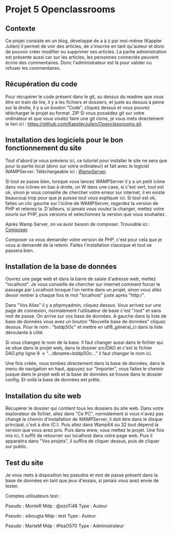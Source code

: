# Projet 5 Openclassrooms

## Contexte

Ce projet consiste en un blog, développé de a à z par moi-même (Kappler Julien) il permet de voir des articles, de s'inscrire en tant qu'auteur et donc de pouvoir créer modifier ou supprimer ses articles.
La partie administration est présente aussi car sur les articles, les personnes connectés peuvent écrire des commentaires. Donc l'administrateur est là pour valider ou refuser les commentaires.

## Récupération du code

Pour récupérer le code présent dans le git, au dessus du readme que vous être en train de lire, il y a les fichiers et dossiers, et juste au dessus à peine sur la droite, il y a un bouton "Code", cliquez dessus et vous pouvez télécharger le projet au format .ZIP
Si vous possédez git sur votre ordinateur et que vous voulez faire une git clone, je vous mets directement le lien ici : https://github.com/KapplerJulien/Openclassrooms.git. 

## Installation des logiciels pour le bon fonctionnement du site

Tout d'abord je vous préviens ici, ce tutoriel pour installer le site ne sera que pour la partie local (donc sur votre ordinateur) et fait avec le logiciel WAMPServer.
Téléchargeable ici : [WampServer](https://www.wampserver.com/).

Si tout se passe bien, lorsque vous lancez WAMPServer il y a un petit icône dans vos icônes en bas à droite, un W dans une case, si c'est vert, tout est ok, sinon je vous conseille de chercher votre erreur sur internet, il en existe beaucoup trop pour que je puisse tout vous expliquer ici.
Si tout est ok, faites un clic gauche sur l'icône de WAMPServer, regardez la version de PHP et retenez la. D'ailleurs, si jamais vous voulez la changer, mettez votre souris sur PHP, puis versions et selectionnez la version que vous souhaitez.

Après Wamp Server, on va avoir besoin de composer. Trouvable ici : [Composer](https://getcomposer.org/).

Composer va vous demander votre version de PHP, c'est pour cela que je vous ai demandé de la retenir.
Faites l'installation classique et tout se passera bien.

## Installation de la base de données

Ouvrez une page web et dans la barre de saisie d'adresse web, mettez "localhost". Je vous conseille de chercher sur internet comment forcer le passage par Localhost lorsque l'on rentre dans un projet, sinon vous allez devoir rentrer à chaque fois le mot "localhost" juste après "http:/".

Dans "Vos Alias" il y a phpmyadmin, cliquez dessus. 
Vous arrivez sur une page de connexion, normalement l'utilisateur de base c'est "root" et sans mot de passe.
On arrive sur vos base de données.
A gauche dans la liste de base de données vous avez un bouton "Nouvelle base de données" cliquez dessus.
Pour le nom : "bddp5Oc" et mettre en utf8_général_ci dans la liste déroulante à côté.

Si vous changez le nom de la base. Il faut changer aussi dans le fichier qui se situe dans le projet web, dans le dossier src/DAO et c'est le fichier DAO.php
ligne 9 -> "...dbname=bddp5Oc..." il faut changer le nom ici.

Une fois créée, vous tombez directement dans la base de données, dans le menu de navigation en haut, appuyez sur "Importer", vous faites le chemin jusque dans le projet web et la base de données se trouve dans le dossier config.
Et voilà la base de données est prête.

## Installation du site web

Récupérer le dossier qui contient tous les dossiers du site web.
Dans votre explorateur de fichier, allez dans "Ce PC", normalement si vous n'avez pas changé le chemin d'installation de WAMPServer, il doit être dans le disque principal, c'est à dire (C:).
Puis allez dans Wamp64 ou 32 tout dépend la version que vous avez pris. Puis dans www, vous mettez le projet.
Une fois mis ici, il suffit de retourner sur localhost dans votre page web. Puis il apparaitra dans "Vos projets", il suffira de cliquer dessus, puis de cliquer sur public.

## Test du site

Je vous mets à disposition les pseudos et mot de passe présent dans la base de données en tant que jeux d'essais, si jamais vous avez envie de tester.

Comptes utilisateurs test : 

Pseudo : MonteR
Mdp : @ezoTi48
Type : Auteur 

Pseudo : xibougta 
Mdp : test
Type : Auteur

Pseudo : MarteM
Mdp : #feaO570
Type : Administrateur
